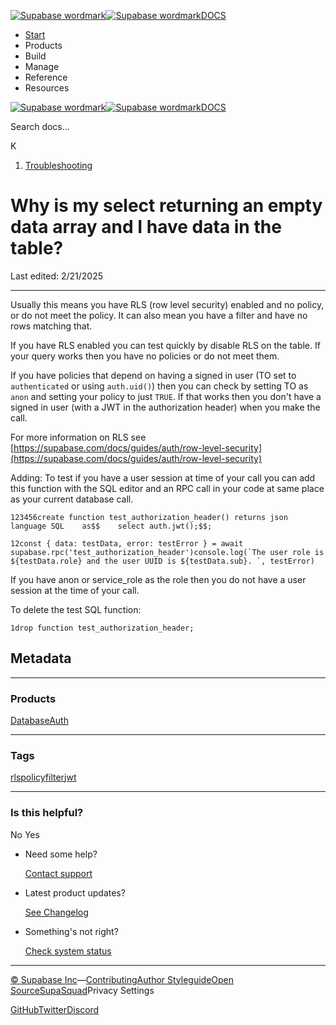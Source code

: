 [![Supabase wordmark](https://supabase.com/docs/_next/image?url=%2Fdocs%2Fsupabase-dark.svg&w=256&q=75&dpl=dpl_5BYG5BkQhU19GEfZfhcgAbeGcRQo)![Supabase wordmark](https://supabase.com/docs/_next/image?url=%2Fdocs%2Fsupabase-light.svg&w=256&q=75&dpl=dpl_5BYG5BkQhU19GEfZfhcgAbeGcRQo)DOCS](https://supabase.com/docs)

-   [Start](https://supabase.com/docs/guides/getting-started)
-   Products
-   Build
-   Manage
-   Reference
-   Resources

[![Supabase wordmark](https://supabase.com/docs/_next/image?url=%2Fdocs%2Fsupabase-dark.svg&w=256&q=75&dpl=dpl_5BYG5BkQhU19GEfZfhcgAbeGcRQo)![Supabase wordmark](https://supabase.com/docs/_next/image?url=%2Fdocs%2Fsupabase-light.svg&w=256&q=75&dpl=dpl_5BYG5BkQhU19GEfZfhcgAbeGcRQo)DOCS](https://supabase.com/docs)

Search docs...

K

1.  [Troubleshooting](https://supabase.com/docs/guides/troubleshooting)

# Why is my select returning an empty data array and I have data in the table?

Last edited: 2/21/2025

* * *

Usually this means you have RLS (row level security) enabled and no policy, or do not meet the policy. It can also mean you have a filter and have no rows matching that.

If you have RLS enabled you can test quickly by disable RLS on the table. If your query works then you have no policies or do not meet them.

If you have policies that depend on having a signed in user (TO set to `authenticated` or using `auth.uid()`) then you can check by setting TO as `anon` and setting your policy to just `TRUE`. If that works then you don't have a signed in user (with a JWT in the authorization header) when you make the call.

For more information on RLS see [https://supabase.com/docs/guides/auth/row-level-security](https://supabase.com/docs/guides/auth/row-level-security)

Adding: To test if you have a user session at time of your call you can add this function with the SQL editor and an RPC call in your code at same place as your current database call.

```
123456create function test_authorization_header() returns json    language SQL    as$$    select auth.jwt();$$;
```

```
12const { data: testData, error: testError } = await supabase.rpc('test_authorization_header')console.log(`The user role is ${testData.role} and the user UUID is ${testData.sub}. `, testError)
```

If you have anon or service\_role as the role then you do not have a user session at the time of your call.

To delete the test SQL function:

```
1drop function test_authorization_header;
```

## Metadata

* * *

### Products

[Database](https://supabase.com/docs/guides/troubleshooting?products=database)[Auth](https://supabase.com/docs/guides/troubleshooting?products=auth)

* * *

### Tags

[rls](https://supabase.com/docs/guides/troubleshooting?tags=rls)[policy](https://supabase.com/docs/guides/troubleshooting?tags=policy)[filter](https://supabase.com/docs/guides/troubleshooting?tags=filter)[jwt](https://supabase.com/docs/guides/troubleshooting?tags=jwt)

* * *

### Is this helpful?

No Yes

-   Need some help?
    
    [Contact support](https://supabase.com/support)
-   Latest product updates?
    
    [See Changelog](https://supabase.com/changelog)
-   Something's not right?
    
    [Check system status](https://status.supabase.com/)

* * *

[© Supabase Inc](https://supabase.com/)—[Contributing](https://github.com/supabase/supabase/blob/master/apps/docs/DEVELOPERS.md)[Author Styleguide](https://github.com/supabase/supabase/blob/master/apps/docs/CONTRIBUTING.md)[Open Source](https://supabase.com/open-source)[SupaSquad](https://supabase.com/supasquad)Privacy Settings

[GitHub](https://github.com/supabase/supabase)[Twitter](https://twitter.com/supabase)[Discord](https://discord.supabase.com/)